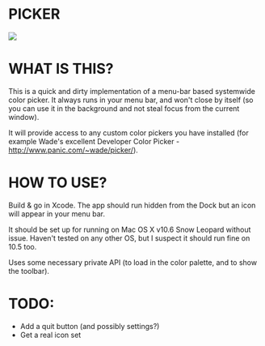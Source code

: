 PICKER
======

[![](http://lh5.ggpht.com/_O4LAMWmWg8o/TGEfJ4HkfII/AAAAAAAAAg0/tk-8i33qqys/Screen%20shot%202010-08-10%20at%2010.38.50.png)](http://lh5.ggpht.com/_O4LAMWmWg8o/TGEfJ4HkfII/AAAAAAAAAg0/tk-8i33qqys/Screen%20shot%202010-08-10%20at%2010.38.50.png)


WHAT IS THIS?
=============

This is a quick and dirty implementation of a menu-bar based systemwide color picker. It always runs in your menu bar, and won't close by itself (so you can use it in the background and not steal focus from the current window).

It will provide access to any custom color pickers you have installed (for example Wade's excellent Developer Color Picker - http://www.panic.com/~wade/picker/).

HOW TO USE?
===========

Build & go in Xcode. The app should run hidden from the Dock but an icon will appear in your menu bar.

It should be set up for running on Mac OS X v10.6 Snow Leopard without issue. Haven't tested on any other OS, but I suspect it should run fine on 10.5 too.

Uses some necessary private API (to load in the color palette, and to show the toolbar).

TODO:
=====

* Add a quit button (and possibly settings?)
* Get a real icon set